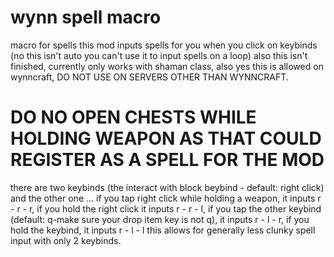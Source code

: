 # wynn spell macro

macro for spells
this mod inputs spells for you when you click on keybinds (no this isn't auto you can't use it to input spells on a loop) also this isn't finished, currently only works with shaman class, also yes this is allowed on wynncraft, DO NOT USE ON SERVERS OTHER THAN WYNNCRAFT.


# DO NO OPEN CHESTS WHILE HOLDING WEAPON AS THAT COULD REGISTER AS A SPELL FOR THE MOD
there are two keybinds (the interact with block beybind - default: right click) and the other one ... if you tap right click while holding a weapon, it inputs r - r - r, if you hold the right click it inputs r - r - l, if you tap the other keybind (default: q-make sure your drop item key is not q), it inputs r - l - r, if you hold the keybind, it inputs r - l - l this allows for generally less clunky spell input with only 2 keybinds.

